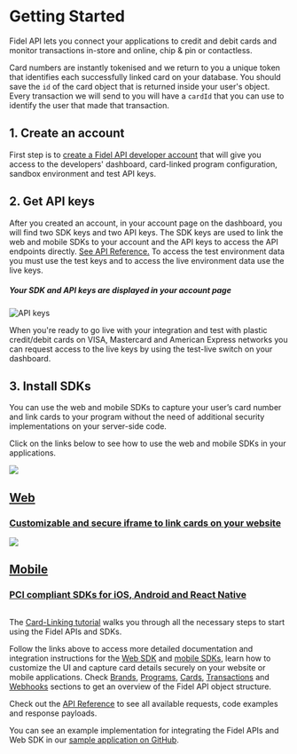 # Getting Started

Fidel API lets you connect your applications to credit and debit cards and monitor transactions in-store and online, chip & pin or contactless.

Card numbers are instantly tokenised and we return to you a unique token that identifies each successfully linked card on your database. You should save the `id` of the card object that is returned inside your user's object. Every transaction we will send to you will have a `cardId` that you can use to identify the user that made that transaction.

## 1. Create an account
First step is to [create a Fidel API developer account](https://dashboard.fidel.uk/sign-up) that will give you access to the developers' dashboard, card-linked program configuration, sandbox environment and test API keys.

## 2. Get API keys
After you created an account, in your account page on the dashboard, you will find two SDK keys and two API keys. The SDK keys are used to link the web and mobile SDKs to your account and the API keys to access the API endpoints directly. [See API Reference.](https://reference.fidel.uk) To access the test environment data you must use the test keys and to access the live environment data use the live keys.

##### Your SDK and API keys are displayed in your account page

![API keys](https://raw.githubusercontent.com/FidelLimited/docs/master/assets/images/api-keys.png "API keys")

When you're ready to go live with your integration and test with plastic credit/debit cards on VISA, Mastercard and American Express networks you can request access to the live keys by using the test-live switch on your dashboard.

## 3. Install SDKs
You can use the web and mobile SDKs to capture your user’s card number and link cards to your program without the need of additional security implementations on your server-side code.

Click on the links below to see how to use the web and mobile SDKs in your applications.

<div class="row">
  <div class="column">
    <a href="/web-sdk/v3" class="content">
      <img src="https://raw.githubusercontent.com/FidelLimited/docs/master/assets/images/web_sdk.svg" />
      <h2 data-no-link>Web</h2>
      <h3>Customizable and secure iframe to link cards on your website</h3>
    </a>
  </div>
  <div class="column">
    <a href="/mobile-sdks" class="content">
      <img src="https://raw.githubusercontent.com/FidelLimited/docs/master/assets/images/mobile_sdk.svg" />
      <h2  data-no-link>Mobile</h2>
      <h3>PCI compliant SDKs for iOS, Android and React Native</h3>
    </a>
  </div>
</div>

The [Card-Linking tutorial](/tutorials/card-linking) walks you through all the necessary steps to start using the Fidel APIs and SDKs.

Follow the links above to access more detailed documentation and integration instructions for the [Web SDK](/web-sdk/v3) and [mobile SDKs](/mobile-sdks), learn how to customize the UI and capture card details securely on your website or mobile applications. Check [Brands](/brands), [Programs](/programs), [Cards](/cards), [Transactions](/transactions) and [Webhooks](/webhooks) sections to get an overview of the Fidel API object structure.

Check out the [API Reference](https://reference.fidel.uk) to see all available requests, code examples and response payloads.

You can see an example implementation for integrating the Fidel APIs and Web SDK in our [sample application on GitHub](https://github.com/FidelLimited/fidel-api-sample-app).
